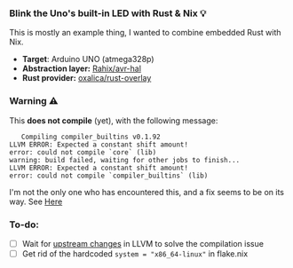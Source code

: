 ### Blink the Uno's built-in LED with Rust & Nix 💡
This is mostly an example thing, I wanted to combine embedded Rust with Nix.

- **Target**: Arduino UNO (atmega328p)
- **Abstraction layer:** [Rahix/avr-hal](https://github.com/Rahix/avr-hal)
- **Rust provider:** [oxalica/rust-overlay](https://github.com/oxalica/rust-overlay)

### Warning ⚠️
This **does not compile** (yet), with the following message: 
```console
   Compiling compiler_builtins v0.1.92
LLVM ERROR: Expected a constant shift amount!
error: could not compile `core` (lib)
warning: build failed, waiting for other jobs to finish...
LLVM ERROR: Expected a constant shift amount!
error: could not compile `compiler_builtins` (lib)
```
I'm not the only one who has encountered this, and a fix seems to be on its way. See [Here](https://github.com/rust-lang/compiler-builtins/issues/523#issuecomment-1574833723)

### To-do:
- [ ] Wait for [upstream changes](https://reviews.llvm.org/D152059) in LLVM to solve the compilation issue
- [ ] Get rid of the hardcoded `system = "x86_64-linux"` in flake.nix
